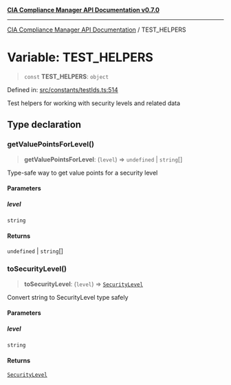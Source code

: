 [**CIA Compliance Manager API Documentation v0.7.0**](../README.md)

***

[CIA Compliance Manager API Documentation](../globals.md) / TEST\_HELPERS

# Variable: TEST\_HELPERS

> `const` **TEST\_HELPERS**: `object`

Defined in: [src/constants/testIds.ts:514](https://github.com/Hack23/cia-compliance-manager/blob/main/src/constants/testIds.ts#L514)

Test helpers for working with security levels and related data

## Type declaration

### getValuePointsForLevel()

> **getValuePointsForLevel**: (`level`) => `undefined` \| `string`[]

Type-safe way to get value points for a security level

#### Parameters

##### level

`string`

#### Returns

`undefined` \| `string`[]

### toSecurityLevel()

> **toSecurityLevel**: (`level`) => [`SecurityLevel`](../type-aliases/SecurityLevel.md)

Convert string to SecurityLevel type safely

#### Parameters

##### level

`string`

#### Returns

[`SecurityLevel`](../type-aliases/SecurityLevel.md)
